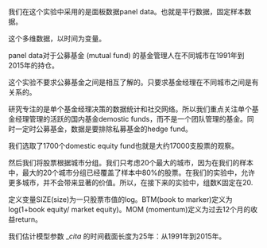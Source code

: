 我们在这个实验中采用的是面板数据panel data。也就是平行数据，固定样本数据。

这个多维数据，以时间为变量。

panel data对于公募基金 (mutual fund) 的基金管理人在不同城市在1991年到2015年的持仓。

这个实验不要求公募基金之间是相互了解的。只要求基金经理在不同城市之间是有关系的。

研究专注的是单个基金经理决策的数据统计和社交网络。所以我们重点关注单个基金经理管理的活跃的国内基金demostic funds，而不是一个团队管理的基金。同时一定时公募基金，数据是要排除私募基金的hedge fund。

我们选取了1700个domestic equity fund也就是大约17000支股票的观察。

然后我们将股票根据城市分组。我们只考虑20个最大的城市，因为在我们的样本中，最大的20个城市分组已经覆盖了样本中80%的股票。在我们的实验中，允许更多城市，并不会带来显著的价值。所以，在接下来的实验中，组数K固定在20.

定义变量SIZE(size)为一只股票市值的log。BTM(book to marker)定义为log(1+book equity/ market equity)。MOM (momentum)定义为过去12个月的收益return。

我们估计模型参数 $\_cita$ 的时间截面长度为25年：从1991年到2015年。



